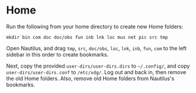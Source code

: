 # Home

Run the following from your home directory to create new Home folders:

```
mkdir bin com doc doc/obs fun inb lnk loc mus net pic src tmp
```

Open Nautilus, and drag `tmp`, `src`, `doc/obs`, `loc`, `lnk`, `inb`, `fun`, `com` to the left sidebar in this order to create bookmarks.

Next, copy the provided `user-dirs/user-dirs.dirs` to `~/.config/`, and copy `user-dirs/user-dirs.conf` to `/etc/xdg/`. Log out and back in, then remove the old Home folders. Also, remove old Home folders from Nautilus's bookmarks.
